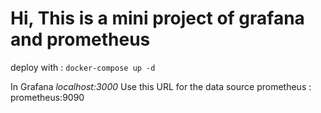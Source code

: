 # Hi, This is a mini project of grafana and prometheus

deploy with : `docker-compose up -d`

In Grafana *localhost:3000* 
Use this URL for the data source prometheus : prometheus:9090